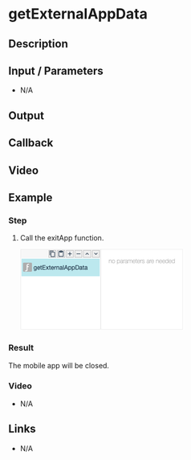 # getExternalAppData

## Description



## Input / Parameters

- N/A

## Output

## Callback

## Video

## Example



### Step

1. Call the exitApp function. 

    ![](./getExternalAppData-step-1.png)
    
### Result

The mobile app will be closed.

### Video

- N/A
<!--[![Video](http://i.imgur.com/Ot5DWAW.png)](https://youtu.be/StTqXEQ2l-Y?t=35s)-->

## Links

- N/A